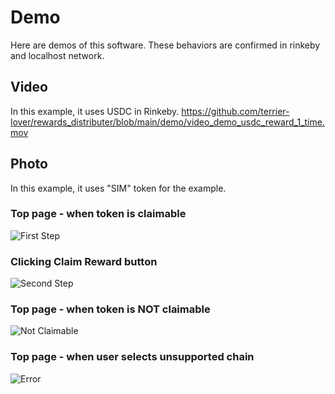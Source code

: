 # Demo
Here are demos of this software. These behaviors are confirmed in rinkeby and localhost network.

## Video
In this example, it uses USDC in Rinkeby.
https://github.com/terrier-lover/rewards_distributer/blob/main/demo/video_demo_usdc_reward_1_time.mov

## Photo
In this example, it uses "SIM" token for the example.

### Top page - when token is claimable
![First Step](https://raw.githubusercontent.com/terrier-lover/rewards_distributer/main/demo/ui_second_step.png)

### Clicking Claim Reward button
![Second Step](https://raw.githubusercontent.com/terrier-lover/rewards_distributer/main/demo/ui_first_step.png)

### Top page - when token is NOT claimable
![Not Claimable](https://raw.githubusercontent.com/terrier-lover/rewards_distributer/main/demo/ui-top-page-not-availalbe.png)

### Top page - when user selects unsupported chain 
![Error](https://raw.githubusercontent.com/terrier-lover/rewards_distributer/main/demo/ui-top-page-error.png)
